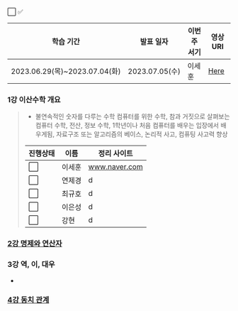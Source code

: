 :white_large_square:
:white_check_mark:

|학습 기간|발표 일자|이번주 서기|영상 URI|
|----|----|----|----|
|2023.06.29(목)~2023.07.04(화)|2023.07.05(수)|이세훈|[Here](https://www.youtube.com/playlist?list=PLRx0vPvlEmdDgOIBt9MKQl-uMVrxtac4n)|

### 1강 이산수학 개요
> - 불연속적인 숫자를 다루는 수학
> 컴퓨터를 위한 수학, 참과 거짓으로 살펴보는 컴퓨터 수학, 전산, 정보 수학, 1학년이나 처음 컴퓨터를 배우는 입장에서 배우게됨, 자료구조 또는  알고리즘의 베이스, 논리적 사고, 컴퓨팅 사고력 향상
> 
> |진행상태|이름|정리 사이트|
> |----|----|----|
> |:white_large_square:|이세훈|www.naver.com|
> |:white_large_square:|연제경|d|
> |:white_large_square:|최규호|d|
> |:white_large_square:|이은성|d|
> |:white_large_square:|강현|d|

### [2강 명제와 연산자](/이산-수학/이산수학-기초/명제와-연산자.md)
 
### 3강 역, 이, 대우
- 

### [4강 동치 관계](/이산-수학/이산수학-기초/동치-관계.md)

